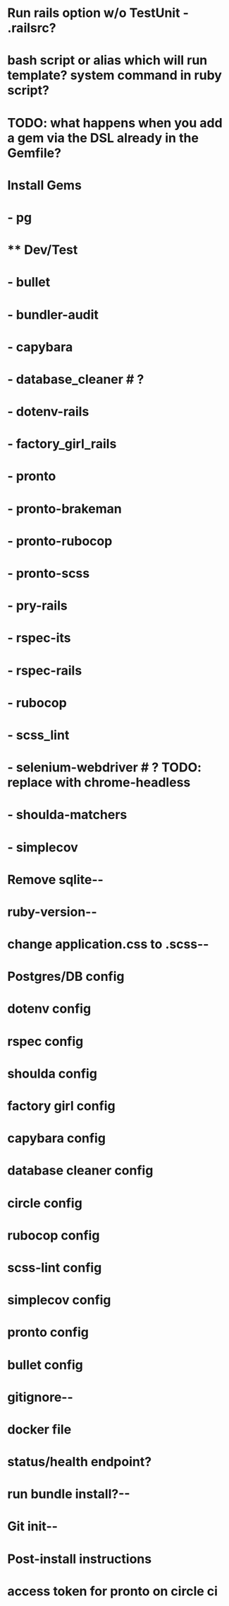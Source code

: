 # Run rails option w/o TestUnit - .railsrc?
# bash script or alias which will run template? system command in ruby script?
#
# TODO: what happens when you add a gem via the DSL already in the Gemfile?
# Install Gems
# - pg
# ** Dev/Test
# - bullet
# - bundler-audit
# - capybara
# - database_cleaner # ?
# - dotenv-rails
# - factory_girl_rails
# - pronto
# - pronto-brakeman
# - pronto-rubocop
# - pronto-scss
# - pry-rails
# - rspec-its
# - rspec-rails
# - rubocop
# - scss_lint
# - selenium-webdriver # ? TODO: replace with chrome-headless
# - shoulda-matchers
# - simplecov
#
# Remove sqlite--
#
# ruby-version--
# change application.css to .scss--
# Postgres/DB config
# dotenv config
# rspec config
# shoulda config
# factory girl config
# capybara config
# database cleaner config
# circle config
# rubocop config
# scss-lint config
# simplecov config
# pronto config
# bullet config
# gitignore--
# docker file
# status/health endpoint?
# run bundle install?--
# Git init--
#
# Post-install instructions
# access token for pronto on circle ci

